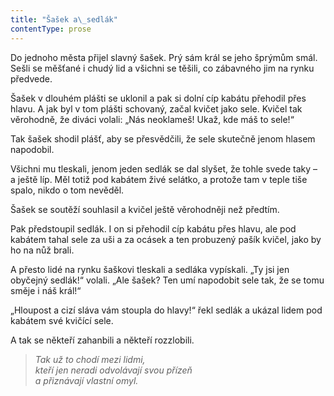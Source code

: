 ```yaml
---
title: "Šašek a\_sedlák"
contentType: prose
---
```


Do jednoho města přijel slavný šašek. Prý sám král se jeho šprýmům smál. Sešli se měšťané i chudý lid a všichni se těšili, co zábavného jim na rynku předvede.

Šašek v dlouhém plášti se uklonil a pak si dolní cíp kabátu přehodil přes hlavu. A jak byl v tom plášti schovaný, začal kvičet jako sele. Kvičel tak věrohodně, že diváci volali: „Nás neoklameš! Ukaž, kde máš to sele!“

Tak šašek shodil plášť, aby se přesvědčili, že sele skutečně jenom hlasem napodobil.

Všichni mu tleskali, jenom jeden sedlák se dal slyšet, že tohle svede taky – a ještě líp. Měl totiž pod kabátem živé selátko, a protože tam v teple tiše spalo, nikdo o tom nevěděl.

Šašek se soutěží souhlasil a kvičel ještě věrohodněji než předtím.

Pak předstoupil sedlák. I on si přehodil cíp kabátu přes hlavu, ale pod kabátem tahal sele za uši a za ocásek a ten probuzený pašík kvičel, jako by ho na nůž brali.

A přesto lidé na rynku šaškovi tleskali a sedláka vypískali. „Ty jsi jen obyčejný sedlák!“ volali. „Ale šašek? Ten umí napodobit sele tak, že se tomu směje i náš král!“

„Hloupost a cizí sláva vám stoupla do hlavy!“ řekl sedlák a ukázal lidem pod kabátem své kvičící sele.

A tak se někteří zahanbili a někteří rozzlobili.

  

> _Tak už to chodí mezi lidmi,  
> kteří jen neradi odvolávají svou přízeň  
> a přiznávají vlastní omyl._
